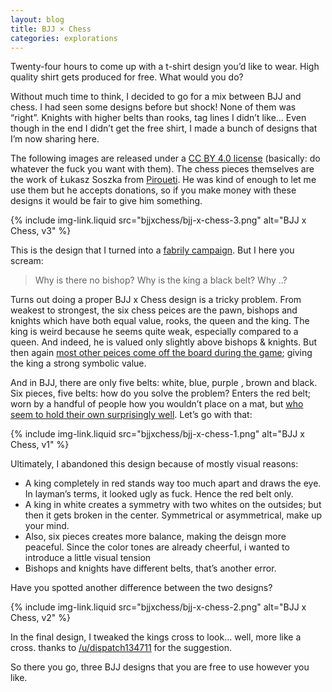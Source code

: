 ```yaml
---
layout: blog
title: BJJ × Chess
categories: explorations
---
```

Twenty-four hours to come up with a t-shirt design you’d like to wear. High quality shirt gets produced for free. What would you do?

Without much time to think, I decided to go for a mix between BJJ and chess. I had seen some designs before but shock! None of them was “right”. Knights with higher belts than rooks, tag lines I didn’t like… Even though in the end I didn’t get the free shirt, I made a bunch of designs that I’m now sharing here.

The following images are released under a [CC BY 4.0 license](http://creativecommons.org/licenses/by/4.0/) (basically: do whatever the fuck you want with them). The chess pieces themselves are the work of Łukasz Soszka from [Piroueti](http://pirouetti.com/). He was kind of enough to let me use them but he accepts donations, so if you make money with these designs it would be fair to give him something.

{% include img-link.liquid src="bjjxchess/bjj-x-chess-3.png" alt="BJJ x Chess, v3" %}

This is the design that I turned into a [fabrily campaign](http://fabrily.com/bjj-x-chess). But I here you scream:

> Why is there no bishop? Why is the king a black belt? Why ..?

Turns out doing a proper BJJ x Chess design is a tricky problem. From weakest to strongest, the six chess peices are the pawn, bishops and knights which have both equal value, rooks, the queen and the king. The king is weird because he seems quite weak, especially compared to a queen. And indeed, he is valued only slightly above bishops & knights. But then again [most other peices come off the board during the game](http://io9.com/heres-how-long-each-piece-is-likely-to-survive-in-a-gam-1649003846); giving the king a strong symbolic value.

And in BJJ, there are only five belts: white, blue, purple , brown and black. Six pieces, five belts: how do you solve the problem? Enters the red belt; worn by a handful of people how you wouldn’t place on a mat, but [who seem to hold their own surprisingly well](https://www.youtube.com/watch?v=Z0C4nNg5_wA). Let’s go with that:

{% include img-link.liquid src="bjjxchess/bjj-x-chess-1.png" alt="BJJ x Chess, v1" %}

Ultimately, I abandoned this design because of mostly visual reasons:

* A king completely in red stands way too much apart and draws the eye. In layman’s terms, it looked ugly as fuck. Hence the red belt only.
* A king in white creates a symmetry with two whites on the outsides; but then it gets broken in the center. Symmetrical or asymmetrical, make up your mind.
* Also, six pieces creates more balance, making the deisgn more peaceful. Since the color tones are already cheerful, i wanted to introduce a little visual tension
* Bishops and knights have different belts, that’s another error.

Have you spotted another difference between the two designs?

{% include img-link.liquid src="bjjxchess/bjj-x-chess-2.png" alt="BJJ x Chess, v2" %}

In the final design, I tweaked the kings cross to look… well, more like a cross. thanks to [/u/dispatch134711](http://www.reddit.com/user/dispatch134711) for the suggestion.

So there you go, three BJJ designs that you are free to use however you like.
